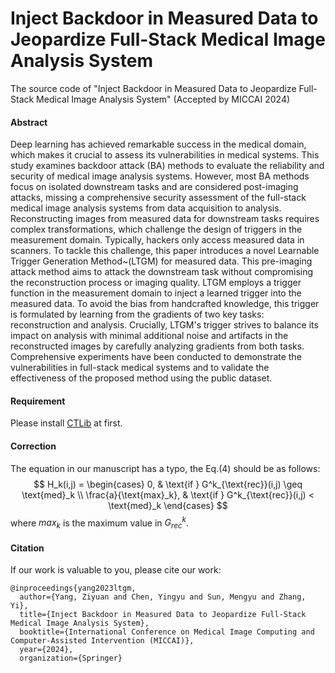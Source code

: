 # Inject Backdoor in Measured Data to Jeopardize Full-Stack Medical Image Analysis System
The source code of "Inject Backdoor in Measured Data to Jeopardize Full-Stack Medical Image Analysis System" (Accepted by MICCAI 2024)

#### Abstract
Deep learning has achieved remarkable success in the medical domain, which makes it crucial to assess its vulnerabilities in medical systems. This study examines backdoor attack (BA) methods to evaluate the reliability and security of medical image analysis systems. However, most BA methods focus on isolated downstream tasks and are considered post-imaging attacks, missing a comprehensive security assessment of the full-stack medical image analysis systems from data acquisition to analysis. Reconstructing images from measured data for downstream tasks requires complex transformations, which challenge the design of triggers in the measurement domain. Typically, hackers only access measured data in scanners. To tackle this challenge, this paper introduces a novel Learnable Trigger Generation Method~(LTGM) for measured data. This pre-imaging attack method aims to attack the downstream task without compromising the reconstruction process or imaging quality. LTGM employs a trigger function in the measurement domain to inject a learned trigger into the measured data. To avoid the bias from handcrafted knowledge, this trigger is formulated by learning from the gradients of two key tasks: reconstruction and analysis. Crucially, LTGM's trigger strives to balance its impact on analysis with minimal additional noise and artifacts in the reconstructed images by carefully analyzing gradients from both tasks. Comprehensive experiments have been conducted to demonstrate the vulnerabilities in full-stack medical systems and to validate the effectiveness of the proposed method using the public dataset.

#### Requirement
Please install [CTLib](https://github.com/xiawj-hub/CTLIB) at first.

#### Correction
The equation in our manuscript has a typo, the Eq.(4) should be as follows:
$$
H_k(i,j) =
\begin{cases}
0, & \text{if } G^k_{\text{rec}}(i,j) \geq \text{med}_k \\
\frac{a}{\text{max}_k}, & \text{if } G^k_{\text{rec}}(i,j) < \text{med}_k
\end{cases}
$$
where $max_k$ is the maximum value in $G^k_{rec}$.

#### Citation
If our work is valuable to you, please cite our work:
```
@inproceedings{yang2023ltgm,
  author={Yang, Ziyuan and Chen, Yingyu and Sun, Mengyu and Zhang, Yi},
  title={Inject Backdoor in Measured Data to Jeopardize Full-Stack Medical Image Analysis System},
  booktitle={International Conference on Medical Image Computing and Computer-Assisted Intervention (MICCAI)},
  year={2024},
  organization={Springer}
```
